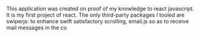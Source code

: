 This application was created on proof of my knowledge to react javascript. It is my first project of react. The only third-party packages I tooled are swiperjs: to enhance swift satisfactory scrolling, email.js so as to receive mail messages in the co